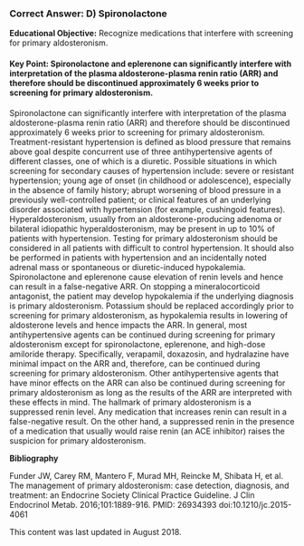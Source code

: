 
### Correct Answer: D) Spironolactone 

**Educational Objective:** Recognize medications that interfere with screening for primary aldosteronism.

#### **Key Point:** Spironolactone and eplerenone can significantly interfere with interpretation of the plasma aldosterone-plasma renin ratio (ARR) and therefore should be discontinued approximately 6 weeks prior to screening for primary aldosteronism.

Spironolactone can significantly interfere with interpretation of the plasma aldosterone-plasma renin ratio (ARR) and therefore should be discontinued approximately 6 weeks prior to screening for primary aldosteronism. Treatment-resistant hypertension is defined as blood pressure that remains above goal despite concurrent use of three antihypertensive agents of different classes, one of which is a diuretic. Possible situations in which screening for secondary causes of hypertension include: severe or resistant hypertension; young age of onset (in childhood or adolescence), especially in the absence of family history; abrupt worsening of blood pressure in a previously well-controlled patient; or clinical features of an underlying disorder associated with hypertension (for example, cushingoid features). Hyperaldosteronism, usually from an aldosterone-producing adenoma or bilateral idiopathic hyperaldosteronism, may be present in up to 10% of patients with hypertension. Testing for primary aldosteronism should be considered in all patients with difficult to control hypertension. It should also be performed in patients with hypertension and an incidentally noted adrenal mass or spontaneous or diuretic-induced hypokalemia. Spironolactone and eplerenone cause elevation of renin levels and hence can result in a false-negative ARR. On stopping a mineralocorticoid antagonist, the patient may develop hypokalemia if the underlying diagnosis is primary aldosteronism. Potassium should be replaced accordingly prior to screening for primary aldosteronism, as hypokalemia results in lowering of aldosterone levels and hence impacts the ARR.
In general, most antihypertensive agents can be continued during screening for primary aldosteronism except for spironolactone, eplerenone, and high-dose amiloride therapy. Specifically, verapamil, doxazosin, and hydralazine have minimal impact on the ARR and, therefore, can be continued during screening for primary aldosteronism.
Other antihypertensive agents that have minor effects on the ARR can also be continued during screening for primary aldosteronism as long as the results of the ARR are interpreted with these effects in mind. The hallmark of primary aldosteronism is a suppressed renin level. Any medication that increases renin can result in a false-negative result. On the other hand, a suppressed renin in the presence of a medication that usually would raise renin (an ACE inhibitor) raises the suspicion for primary aldosteronism.

**Bibliography**

Funder JW, Carey RM, Mantero F, Murad MH, Reincke M, Shibata H, et al. The management of primary aldosteronism: case detection, diagnosis, and treatment: an Endocrine Society Clinical Practice Guideline. J Clin Endocrinol Metab. 2016;101:1889-916. PMID: 26934393 doi:10.1210/jc.2015-4061

This content was last updated in August 2018.